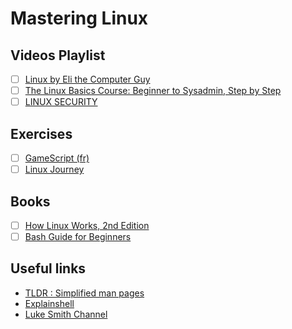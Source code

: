 # Mastering Linux

## Videos Playlist
- [ ] [Linux by Eli the Computer Guy](https://www.youtube.com/playlist?list=PLD6B6473ACF32C59D)
- [ ] [The Linux Basics Course: Beginner to Sysadmin, Step by Step](https://www.youtube.com/playlist?list=PLtK75qxsQaMLZSo7KL-PmiRarU7hrpnwK)
- [ ] [LINUX SECURITY](https://www.youtube.com/playlist?list=PLAcZG2tMJuWT67HWWpUpp9OVdXpMVvdTa)

## Exercises
- [ ] [GameScript (fr)](https://github.com/justUmen/GameScript)
- [ ] [Linux Journey](https://linuxjourney.com/)

## Books
 - [ ] [How Linux Works, 2nd Edition](https://github.com/KnowNo/How-Linux-Works-2nd-Edition/blob/master/How.Linux.Works.What.Every.Superuser.Should.Know.2nd.Edition.PDF.pdf)
 - [ ] [Bash Guide for Beginners](http://www.tldp.org/LDP/Bash-Beginners-Guide/html/)

## Useful links

- [TLDR : Simplified man pages](https://tldr.ostera.io/)
- [Explainshell](https://explainshell.com/)
- [Luke Smith Channel](https://www.youtube.com/channel/UC2eYFnH61tmytImy1mTYvhA)


